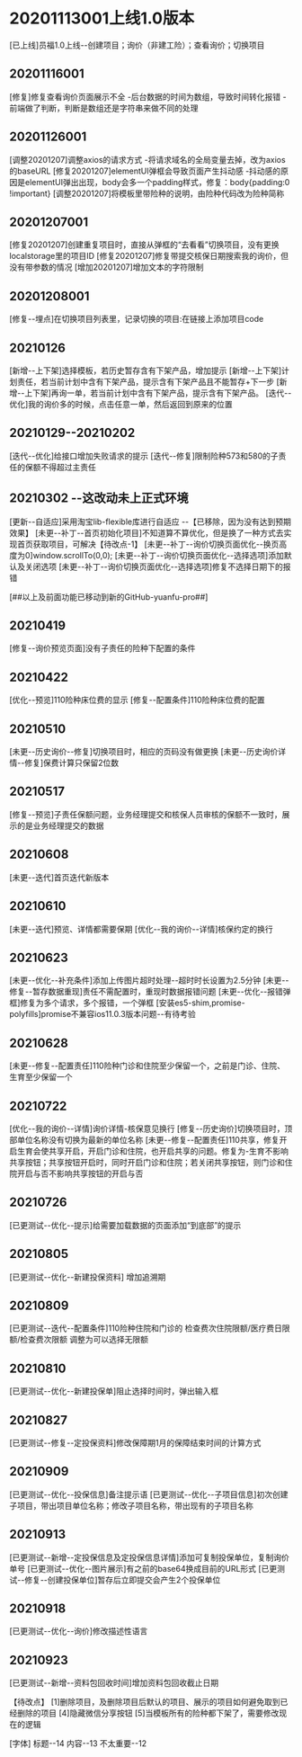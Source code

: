 # 20201113001上线1.0版本
[已上线]员福1.0上线--创建项目；询价（非建工险）；查看询价；切换项目

## 20201116001
[修复]修复查看询价页面展示不全
    -后台数据的时间为数组，导致时间转化报错
    -前端做了判断，判断是数组还是字符串来做不同的处理

## 20201126001
[调整20201207]调整axios的请求方式
    -将请求域名的全局变量去掉，改为axios的baseURL
[修复20201207]elementUI弹框会导致页面产生抖动感
    -抖动感的原因是elementUI弹出出现，body会多一个padding样式，修复：body{padding:0 !important}
[调整20201207]将模板里带险种的说明，由险种代码改为险种简称

## 20201207001
[修复20201207]创建重复项目时，直接从弹框的“去看看”切换项目，没有更换localstorage里的项目ID
[修复20201207]修复带提交核保日期搜索我的询价，但没有带参数的情况
[增加20201207]增加文本的字符限制

## 20201208001
[修复--埋点]在切换项目列表里，记录切换的项目:在链接上添加项目code

## 20210126
[新增--上下架]选择模板，若历史暂存含有下架产品，增加提示
[新增--上下架]计划责任，若当前计划中含有下架产品，提示含有下架产品且不能暂存+下一步
[新增--上下架]再询一单，若当前计划中含有下架产品，提示含有下架产品。
[迭代--优化]我的询价多的时候，点击任意一单，然后返回到原来的位置

## 20210129--20210202
[迭代--优化]给接口增加失败请求的提示
[迭代--修复]限制险种573和580的子责任的保额不得超过主责任

## 20210302 --这改动未上正式环境
[更新--自适应]采用淘宝lib-flexible库进行自适应 --【已移除，因为没有达到预期效果】
[未更--补丁--首页初始化项目]不知道算不算优化，但是换了一种方式去实现首页获取项目，可解决【待改点-1】
[未更--补丁--询价切换页面优化--换页高度为0]window.scrollTo(0,0);
[未更--补丁--询价切换页面优化--选择选项]添加默认及关闭选项
[未更--补丁--询价切换页面优化--选择选项]修复不选择日期下的报错

[##以上及前面功能已移动到新的GitHub-yuanfu-pro##]

## 20210419
[修复--询价预览页面]没有子责任的险种下配置的条件

## 20210422
[优化--预览]110险种床位费的显示
[修复--配置条件]110险种床位费的配置

## 20210510
[未更--历史询价--修复]切换项目时，相应的页码没有做更换
[未更--历史询价详情--修复]保费计算只保留2位数

## 20210517
[修复--预览]子责任保额问题，业务经理提交和核保人员审核的保额不一致时，展示的是业务经理提交的数据

## 20210608
[未更--迭代]首页迭代新版本

## 20210610
[未更--迭代]预览、详情都需要保期
[优化--我的询价--详情]核保约定的换行

## 20210623
[未更--优化--补充条件]添加上传图片超时处理--超时时长设置为2.5分钟
[未更--修复--暂存数据重现]责任不需配置时，重现时数据报错问题
[未更--优化--报错弹框]修复为多个请求，多个报错，一个弹框
[安装es5-shim,promise-polyfills]promise不兼容ios11.0.3版本问题--有待考验

## 20210628
[未更--修复--配置责任]110险种门诊和住院至少保留一个，之前是门诊、住院、生育至少保留一个


## 20210722
[优化--我的询价--详情]询价详情-核保意见换行
[修复--历史询价]切换项目时，顶部单位名称没有切换为最新的单位名称
[未更--修复--配置责任]110共享，修复开启生育会使共享开启，开启门诊和住院，也开启共享的问题。修复为-生育不影响共享按钮；共享按钮开启时，同时开启门诊和住院；若关闭共享按钮，则门诊和住院开启与否不影响共享按钮的开启与否

## 20210726
[已更测试--优化--提示]给需要加载数据的页面添加“到底部”的提示


## 20210805
[已更测试--优化--新建投保资料] 增加追溯期

## 20210809
[已更测试--迭代--配置条件]110险种住院和门诊的 检查费次住院限额/医疗费日限额/检查费次限额 调整为可以选择无限额

## 20210810
[已更测试--优化--新建投保单]阻止选择时间时，弹出输入框

## 20210827
[已更测试--修复--定投保资料]修改保障期1月的保障结束时间的计算方式

## 20210909
[已更测试--优化--投保信息]备注提示语
[已更测试--优化--子项目信息]初次创建子项目，带出项目单位名称；修改子项目名称，带出现有的子项目名称

## 20210913
[已更测试--新增--定投保信息及定投保信息详情]添加可复制投保单位，复制询价单号
[已更测试--优化--图片展示]有之前的base64换成目前的URL形式
[已更测试--修复--创建投保单位]暂存后立即提交会产生2个投保单位

## 20210918
[已更测试--优化--询价]修改描述性语言

## 20210923
[已更测试--新增--资料包回收时间]增加资料包回收截止日期

【待改点】
[1]删除项目，及删除项目后默认的项目、展示的项目如何避免取到已经删除的项目
[4]隐藏微信分享按钮
[5]当模板所有的险种都下架了，需要修改现在的逻辑


[字体]
标题--14
内容--13
不太重要--12
